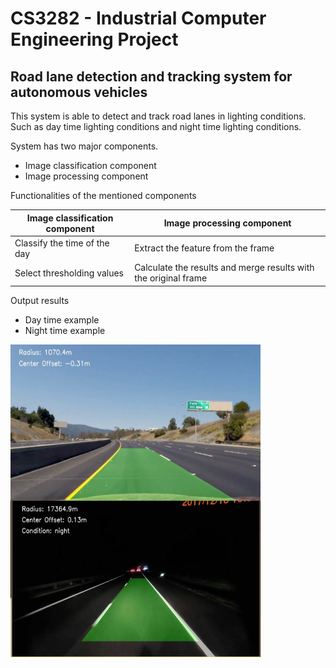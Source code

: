 # CS3282 - Industrial Computer Engineering Project

## Road lane detection and tracking system for autonomous vehicles

This system is able to detect and track road lanes in lighting conditions. Such as day time lighting conditions and night time lighting conditions.

System has two major components.

* Image classification component
* Image processing component

Functionalities of the mentioned components

Image classification component | Image processing component
------------------------------ | --------------------------
Classify the time of the day   | Extract the feature from the frame
Select thresholding values     | Calculate the results and merge results with the original frame

Output results

* Day time example
* Night time example

<img src="https://github.com/SahanWickramage/semester_five_ice_project/blob/master/output_images/day.jpg" width="400" height="250" align="left"></img>

<img src="https://github.com/SahanWickramage/semester_five_ice_project/blob/master/output_images/night.jpg" width="400" height="250" align="left"></img>


